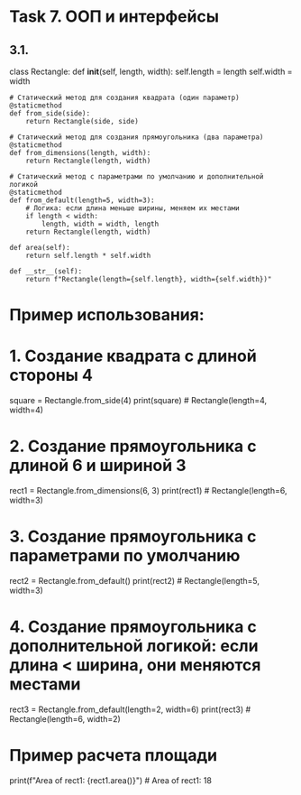 # Task 7. ООП и интерфейсы

## 3.1. 
class Rectangle:
    def __init__(self, length, width):
        self.length = length
        self.width = width

    # Статический метод для создания квадрата (один параметр)
    @staticmethod
    def from_side(side):
        return Rectangle(side, side)

    # Статический метод для создания прямоугольника (два параметра)
    @staticmethod
    def from_dimensions(length, width):
        return Rectangle(length, width)

    # Статический метод с параметрами по умолчанию и дополнительной логикой
    @staticmethod
    def from_default(length=5, width=3):
        # Логика: если длина меньше ширины, меняем их местами
        if length < width:
            length, width = width, length
        return Rectangle(length, width)

    def area(self):
        return self.length * self.width

    def __str__(self):
        return f"Rectangle(length={self.length}, width={self.width})"

# Пример использования:

# 1. Создание квадрата с длиной стороны 4
square = Rectangle.from_side(4)
print(square)  # Rectangle(length=4, width=4)

# 2. Создание прямоугольника с длиной 6 и шириной 3
rect1 = Rectangle.from_dimensions(6, 3)
print(rect1)  # Rectangle(length=6, width=3)

# 3. Создание прямоугольника с параметрами по умолчанию
rect2 = Rectangle.from_default()
print(rect2)  # Rectangle(length=5, width=3)

# 4. Создание прямоугольника с дополнительной логикой: если длина < ширина, они меняются местами
rect3 = Rectangle.from_default(length=2, width=6)
print(rect3)  # Rectangle(length=6, width=2)

# Пример расчета площади
print(f"Area of rect1: {rect1.area()}")  # Area of rect1: 18



